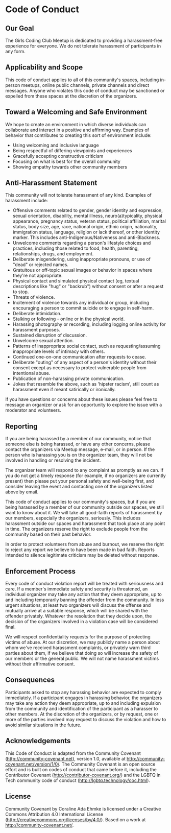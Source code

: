 # Code of Conduct

## Our Goal

The Girls Coding Club Meetup is dedicated to providing a harassment-free experience for everyone. We do not tolerate harassment of participants in any form.

## Applicability and Scope

This code of conduct applies to all of this community's spaces, including in-person meetups, online public channels, private channels and direct messages. Anyone who violates this code of conduct may be sanctioned or expelled from these spaces at the discretion of the organizers.

## Toward a Welcoming and Safe Environment

We hope to create an environment in which diverse individuals can collaborate and interact in a positive and affirming way. Examples of behavior that contributes to creating this sort of environment include:

* Using welcoming and inclusive language
* Being respectful of differing viewpoints and experiences
* Gracefully accepting constructive criticism
* Focusing on what is best for the overall community
* Showing empathy towards other community members

## Anti-Harassment Statement

This community will not tolerate harassment of any kind. Examples of harassment include:

* Offensive comments related to gender, gender identity and expression, sexual orientation, disability, mental illness, neuro(a)typicality, physical appearance, pregnancy status, veteran status, political affiliation, marital status, body size, age, race, national origin, ethnic origin, nationality, immigration status, language, religion or lack thereof, or other identity marker. This includes anti-Indigenous/Nativeness and anti-Blackness.
* Unwelcome comments regarding a person's lifestyle choices and practices, including those related to food, health, parenting, relationships, drugs, and employment.
* Deliberate misgendering, using inappropriate pronouns, or use of "dead" or rejected names.
* Gratuitous or off-topic sexual images or behavior in spaces where they're not appropriate.
* Physical contact and simulated physical contact (eg, textual descriptions like "hug" or "backrub") without consent or after a request to stop.
* Threats of violence.
* Incitement of violence towards any individual or group, including encouraging a person to commit suicide or to engage in self-harm.
* Deliberate intimidation.
* Stalking or following - online or in the physical world.
* Harassing photography or recording, including logging online activity for harassment purposes.
* Sustained disruption of discussion.
* Unwelcome sexual attention.
* Patterns of inappropriate social contact, such as requesting/assuming inappropriate levels of intimacy with others.
* Continued one-on-one communication after requests to cease.
* Deliberate "outing" of any aspect of a person's identity without their consent except as necessary to protect vulnerable people from intentional abuse.
* Publication of non-harassing private communication.
* Jokes that resemble the above, such as 'hipster racism', still count as harassment even if meant satirically or ironically.

If you have questions or concerns about these issues please feel free to message an organizer or ask for an opportunity to explore the issue with a moderator and volunteers.

## Reporting

If you are being harassed by a member of our community, notice that someone else is being harassed, or have any other concerns, please contact the organizers via Meetup message, e-mail, or in person. If the person who is harassing you is on the organizer team, they will not be involved in handling or resolving the incident. 

The organizer team will respond to any complaint as promptly as we can. If you do not get a timely response (for example, if no organizers are currently present) then please put your personal safety and well-being first, and consider leaving the event and contacting one of the organizers listed above by email.

This code of conduct applies to our community's spaces, but if you are being harassed by a member of our community outside our spaces, we still want to know about it. We will take all good-faith reports of harassment by our members, especially the organizers, seriously. This includes harassment outside our spaces and harassment that took place at any point in time. The organizers reserve the right to exclude people from the community based on their past behavior.

In order to protect volunteers from abuse and burnout, we reserve the right to reject any report we believe to have been made in bad faith. Reports intended to silence legitimate criticism may be deleted without response.

## Enforcement Process

Every code of conduct violation report will be treated with seriousness and care. If a member's immediate safety and security is threatened, an individual organizer may take any action that they deem appropriate, up to and including temporarily banning the offender from the community. In less urgent situations, at least two organizers will discuss the offense and mutually arrive at a suitable response, which will be shared with the offender privately. Whatever the resolution that they decide upon, the decision of the organizers involved in a violation case will be considered final.

We will respect confidentiality requests for the purpose of protecting victims of abuse. At our discretion, we may publicly name a person about whom we've received harassment complaints, or privately warn third parties about them, if we believe that doing so will increase the safety of our members or the general public. We will not name harassment victims without their affirmative consent.

## Consequences

Participants asked to stop any harassing behavior are expected to comply immediately. If a participant engages in harassing behavior, the organizers may take any action they deem appropriate, up to and including expulsion from the community and identification of the participant as a harasser to other members. At the discretion of the organizers, or by request, one or more of the parties involved may request to discuss the violation and how to avoid similar situations in the future.

## Acknowledgements

This Code of Conduct is adapted from the Community Covenant (http://community-covenant.net), version 1.0, available at http://community-covenant.net/version/1/0/. The Community Covenant is an open source effort and is built on codes of conduct that came before it, including the Contributor Covenant (http://contributor-covenant.org/) and the LGBTQ in Tech community code of conduct (http://lgbtq.technology/coc.html).

## License 

Community Covenant by Coraline Ada Ehmke is licensed under a Creative Commons Attribution 4.0 International License (http://creativecommons.org/licenses/by/4.0/). Based on a work at http://community-covenant.net/.
